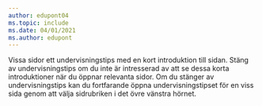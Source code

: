 ```yaml
---
author: edupont04
ms.topic: include
ms.date: 04/01/2021
ms.author: edupont
---
```

Vissa sidor ett undervisningstips med en kort introduktion till sidan. Stäng av undervisningstips om du inte är intresserad av att se dessa korta introduktioner när du öppnar relevanta sidor. Om du stänger av undervisningstips kan du fortfarande öppna undervisningstipset för en viss sida genom att välja sidrubriken i det övre vänstra hörnet.  
